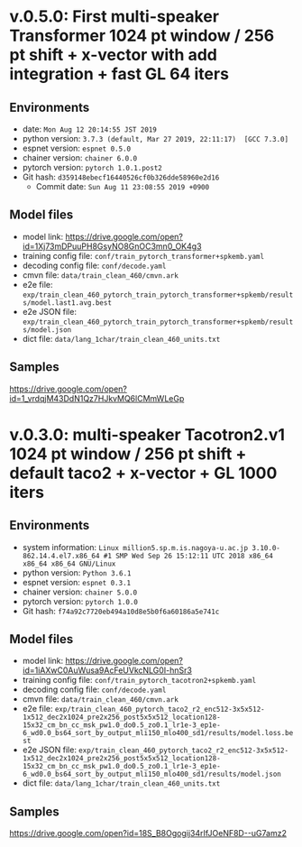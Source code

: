 # v.0.5.0: First multi-speaker Transformer 1024 pt window / 256 pt shift + x-vector with add integration + fast GL 64 iters

## Environments

- date: `Mon Aug 12 20:14:55 JST 2019`
- python version: `3.7.3 (default, Mar 27 2019, 22:11:17)  [GCC 7.3.0]`
- espnet version: `espnet 0.5.0`
- chainer version: `chainer 6.0.0`
- pytorch version: `pytorch 1.0.1.post2`
- Git hash: `d359148ebecf16440526cf0b326dde58960e2d16`
  - Commit date: `Sun Aug 11 23:08:55 2019 +0900`

## Model files

- model link: https://drive.google.com/open?id=1Xj73mDPuuPH8GsyNO8GnOC3mn0_OK4g3
- training config file: `conf/train_pytorch_transformer+spkemb.yaml`
- decoding config file: `conf/decode.yaml`
- cmvn file: `data/train_clean_460/cmvn.ark`
- e2e file: `exp/train_clean_460_pytorch_train_pytorch_transformer+spkemb/results/model.last1.avg.best`
- e2e JSON file: `exp/train_clean_460_pytorch_train_pytorch_transformer+spkemb/results/model.json`
- dict file: `data/lang_1char/train_clean_460_units.txt`

## Samples

https://drive.google.com/open?id=1_vrdqjM43DdN1Qz7HJkvMQ6lCMmWLeGp


# v.0.3.0: multi-speaker Tacotron2.v1 1024 pt window / 256 pt shift + default taco2 + x-vector + GL 1000 iters

## Environments

- system information: `Linux million5.sp.m.is.nagoya-u.ac.jp 3.10.0-862.14.4.el7.x86_64 #1 SMP Wed Sep 26 15:12:11 UTC 2018 x86_64 x86_64 x86_64 GNU/Linux`
- python version: `Python 3.6.1`
- espnet version: `espnet 0.3.1`
- chainer version: `chainer 5.0.0`
- pytorch version: `pytorch 1.0.0`
- Git hash: `f74a92c7720eb494a10d8e5b0f6a60186a5e741c`

## Model files
- model link: https://drive.google.com/open?id=1iAXwC0AuWusa9AcFeUVkcNLG0I-hnSr3
- training config file: `conf/train_pytorch_tacotron2+spkemb.yaml`
- decoding config file: `conf/decode.yaml`
- cmvn file: `data/train_clean_460/cmvn.ark`
- e2e file: `exp/train_clean_460_pytorch_taco2_r2_enc512-3x5x512-1x512_dec2x1024_pre2x256_post5x5x512_location128-15x32_cm_bn_cc_msk_pw1.0_do0.5_zo0.1_lr1e-3_ep1e-6_wd0.0_bs64_sort_by_output_mli150_mlo400_sd1/results/model.loss.best`
- e2e JSON file: `exp/train_clean_460_pytorch_taco2_r2_enc512-3x5x512-1x512_dec2x1024_pre2x256_post5x5x512_location128-15x32_cm_bn_cc_msk_pw1.0_do0.5_zo0.1_lr1e-3_ep1e-6_wd0.0_bs64_sort_by_output_mli150_mlo400_sd1/results/model.json`
- dict file: `data/lang_1char/train_clean_460_units.txt`

## Samples

https://drive.google.com/open?id=18S_B8Ogogij34rIfJOeNF8D--uG7amz2
